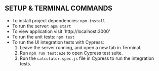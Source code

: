 
## SETUP & TERMINAL COMMANDS

- To install project dependencies: `npm install`
- To run the server: `npm start`
- To view application visit 'http://localhost:3000'
- To run the unit tests: `npm test`
- To run the UI integration tests with Cypress:
    1. Leave the server running, and open a new tab in Terminal.
    2. Run `npm run test:e2e` to open Cypress test suite.
    3. Run the `calculator.spec.js` file in Cypress to run the integration tests.
